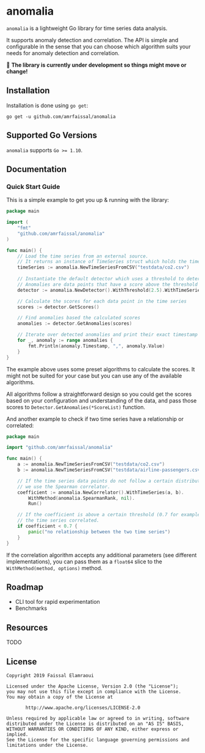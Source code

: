 # anomalia

`anomalia` is a lightweight Go library for time series data analysis.

It supports anomaly detection and correlation. The API is simple and configurable in the sense that you can choose which algorithm suits your needs for anomaly detection and correlation.

:construction: **The library is currently under development so things might move or change!**

## Installation

Installation is done using `go get`:

```shell
go get -u github.com/amrfaissal/anomalia
```

## Supported Go Versions

`anomalia` supports `Go >= 1.10`.

## Documentation

### Quick Start Guide

This is a simple example to get you up & running with the library:

```go
package main

import (
    "fmt"
    "github.com/amrfaissal/anomalia"
)

func main() {
    // Load the time series from an external source.
    // It returns an instance of TimeSeries struct which holds the timestamps and their values.
    timeSeries := anomalia.NewTimeSeriesFromCSV("testdata/co2.csv")
    
    // Instantiate the default detector which uses a threshold to determines anomalies.
    // Anomalies are data points that have a score above the threshold (2.5 in this case).
    detector := anomalia.NewDetector().WithThreshold(2.5).WithTimeSeries(timeSeries)

    // Calculate the scores for each data point in the time series
    scores := detector.GetScores()

    // Find anomalies based the calculated scores
    anomalies := detector.GetAnomalies(scores)

    // Iterate over detected anomalies and print their exact timestamp and value.
    for _, anomaly := range anomalies {
        fmt.Println(anomaly.Timestamp, ",", anomaly.Value)
    }
}
```

The example above uses some preset algorithms to calculate the scores. It might not be suited for your case but you can
use any of the available algorithms.

All algorithms follow a straightforward design so you could get the scores based on your configuration and understanding
of the data, and pass those scores to `Detector.GetAnomalies(*ScoreList)` function.


And another example to check if two time series have a relationship or correlated:

```go
package main

import "github.com/amrfaissal/anomalia"

func main() {
    a := anomalia.NewTimeSeriesFromCSV("testdata/co2.csv")
    b := anomalia.NewTimeSeriesFromCSV("testdata/airline-passengers.csv")

    // If the time series data points do not follow a certain distribution
    // we use the Spearman correlator.
    coefficient := anomalia.NewCorrelator().WithTimeSeries(a, b).
    	WithMethod(anomalia.SpearmanRank, nil).
    	Run()

    // If the coefficient is above a certain threshold (0.7 for example), we consider
    // the time series correlated.
    if coefficient < 0.7 {
        panic("no relationship between the two time series")
    }
}
```

If the correlation algorithm accepts any additional parameters (see different implementations), you can pass them as a
 `float64` slice to the `WithMethod(method, options)` method.

## Roadmap

- CLI tool for rapid experimentation
- Benchmarks

## Resources

TODO

## License

```text
Copyright 2019 Faissal Elamraoui

Licensed under the Apache License, Version 2.0 (the "License");
you may not use this file except in compliance with the License.
You may obtain a copy of the License at

       http://www.apache.org/licenses/LICENSE-2.0

Unless required by applicable law or agreed to in writing, software
distributed under the License is distributed on an "AS IS" BASIS,
WITHOUT WARRANTIES OR CONDITIONS OF ANY KIND, either express or implied.
See the License for the specific language governing permissions and
limitations under the License.
```
